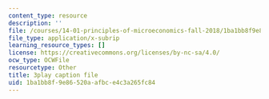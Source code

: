```yaml
---
content_type: resource
description: ''
file: /courses/14-01-principles-of-microeconomics-fall-2018/1ba1bb8f9e86520aafbce4c3a265fc84_ufrYzoR_4xE.vtt
file_type: application/x-subrip
learning_resource_types: []
license: https://creativecommons.org/licenses/by-nc-sa/4.0/
ocw_type: OCWFile
resourcetype: Other
title: 3play caption file
uid: 1ba1bb8f-9e86-520a-afbc-e4c3a265fc84
---
```

